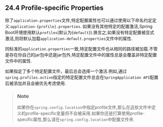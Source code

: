 ## 24.4 Profile-specific Properties
除了`application.properties`文件,特定配置属性也可以通过使用以下命名约定定义:`application-{profile}.properties`. 
如果没有其他特定的配置激活,Spring Boot环境使用默认`profiles`(默认为{`default`}).换言之,如果没有特定配置被显式激活,则将默认加载`application-default.properties`文件中的属性.

同标准的`application.properties`一致,特定配置文件也从相同的路径被加载.不管是存在你自己的jar包中还是jar包外,特定配置文件中的属性总是会覆盖非特定配置文件中的属性.

如果指定了多个特定配置文件，最后总会选择一个激活.例如,通过`spring.profiles.active`指定的特定配置文件总会在`SpringApplication API`配置后被添加并且会被优先考虑使用.

>### Note
>如果你在`spring.config.location`中指定profile文件,那么在这些文件中定义的profile-specific变量将不会被采用.如果你还是打算使用profile-specific属性,那么请在`spring.config.location`中配置文件夹.